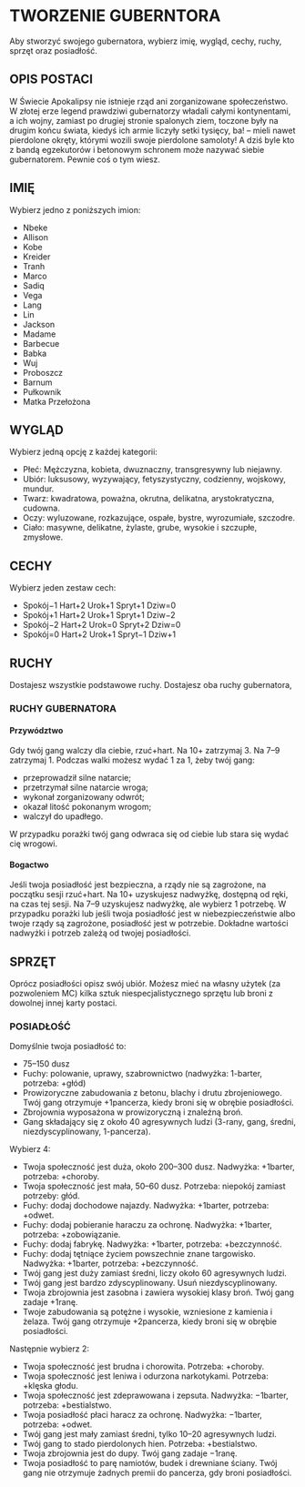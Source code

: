 # TWORZENIE GUBERNTORA

Aby stworzyć swojego gubernatora, wybierz imię, wygląd, cechy, ruchy, sprzęt oraz posiadłość.

## OPIS POSTACI

W Świecie Apokalipsy nie istnieje rząd ani zorganizowane społeczeństwo.
W złotej erze legend prawdziwi gubernatorzy władali całymi kontynentami, a ich wojny, zamiast po drugiej stronie spalonych ziem, toczone były na drugim końcu
świata, kiedyś ich armie liczyły setki tysięcy, ba! – mieli nawet pierdolone okręty,
którymi wozili swoje pierdolone samoloty! A dziś byle kto z bandą egzekutorów
i betonowym schronem może nazywać siebie gubernatorem. Pewnie coś o tym wiesz.

## IMIĘ

Wybierz jedno z poniższych imion:

- Nbeke
- Allison
- Kobe
- Kreider
- Tranh
- Marco
- Sadiq
- Vega
- Lang
- Lin
- Jackson
- Madame
- Barbecue
- Babka
- Wuj
- Proboszcz
- Barnum
- Pułkownik
- Matka Przełożona

## WYGLĄD

Wybierz jedną opcję z każdej kategorii:

- Płeć: Mężczyzna, kobieta, dwuznaczny, transgresywny lub niejawny.
- Ubiór: luksusowy, wyzywający, fetyszystyczny, codzienny, wojskowy, mundur.
- Twarz:  kwadratowa, poważna, okrutna, delikatna, arystokratyczna, cudowna.
- Oczy: wyluzowane, rozkazujące, ospałe, bystre, wyrozumiałe, szczodre.
- Ciało:  masywne, delikatne, żylaste, grube, wysokie i szczupłe, zmysłowe.

## CECHY

Wybierz jeden zestaw cech:

- Spokój−1 Hart+2 Urok+1 Spryt+1 Dziw=0
- Spokój+1 Hart+2 Urok+1 Spryt+1 Dziw−2
- Spokój−2 Hart+2 Urok=0 Spryt+2 Dziw=0
- Spokój=0 Hart+2 Urok+1 Spryt−1 Dziw+1

## RUCHY

Dostajesz wszystkie podstawowe ruchy.
Dostajesz oba ruchy gubernatora,

### RUCHY GUBERNATORA

#### Przywództwo

Gdy twój gang walczy dla ciebie, rzuć+hart. Na 10+ zatrzymaj 3.
Na 7–9 zatrzymaj 1. Podczas walki możesz wydać 1 za 1, żeby twój gang:

- przeprowadził silne natarcie;
- przetrzymał silne natarcie wroga;
- wykonał zorganizowany odwrót;
- okazał litość pokonanym wrogom;
- walczył do upadłego.

W przypadku porażki twój gang odwraca się od ciebie lub stara się wydać cię
wrogowi.

#### Bogactwo

Jeśli twoja posiadłość jest bezpieczna, a rządy nie są zagrożone,
na początku sesji rzuć+hart. Na 10+ uzyskujesz nadwyżkę, dostępną od ręki, na
czas tej sesji. Na 7–9 uzyskujesz nadwyżkę, ale wybierz 1 potrzebę. W przypadku
porażki lub jeśli twoja posiadłość jest w niebezpieczeństwie albo twoje rządy są
zagrożone, posiadłość jest w potrzebie. Dokładne wartości nadwyżki i potrzeb
zależą od twojej posiadłości.

## SPRZĘT

Oprócz posiadłości opisz swój ubiór.
Możesz mieć na własny użytek (za pozwoleniem MC) kilka sztuk niespecjalistycznego sprzętu lub broni z dowolnej innej karty postaci.

### POSIADŁOŚĆ

Domyślnie twoja posiadłość to:

- 75–150 dusz
- Fuchy: polowanie, uprawy, szabrownictwo (nadwyżka: 1-barter, potrzeba: +głód)
- Prowizoryczne zabudowania z betonu, blachy i drutu zbrojeniowego. Twój gang otrzymuje +1pancerza, kiedy broni się w obrębie posiadłości.
- Zbrojownia wyposażona w prowizoryczną i znaleźną broń.
- Gang składający się z około 40 agresywnych ludzi (3-rany, gang, średni, niezdyscyplinowany, 1-pancerza).

Wybierz 4:

- Twoja społeczność jest duża, około 200–300 dusz. Nadwyżka: +1barter, potrzeba: +choroby.
- Twoja społeczność jest mała, 50–60 dusz. Potrzeba: niepokój zamiast potrzeby: głód.
- Fuchy: dodaj dochodowe najazdy. Nadwyżka: +1barter, potrzeba: +odwet.
- Fuchy: dodaj pobieranie haraczu za ochronę. Nadwyżka: +1barter, potrzeba: +zobowiązanie.
- Fuchy: dodaj fabrykę. Nadwyżka: +1barter, potrzeba: +bezczynność.
- Fuchy: dodaj tętniące życiem powszechnie znane targowisko. Nadwyżka: +1barter, potrzeba: +bezczynność.
- Twój gang jest duży zamiast średni, liczy około 60 agresywnych ludzi.
- Twój gang jest bardzo zdyscyplinowany. Usuń niezdyscyplinowany.
- Twoja zbrojownia jest zasobna i zawiera wysokiej klasy broń. Twój gang zadaje +1ranę.
- Twoje zabudowania są potężne i wysokie, wzniesione z kamienia i żelaza. Twój gang otrzymuje +2pancerza, kiedy broni się w obrębie posiadłości.

Następnie wybierz 2:

- Twoja społeczność jest brudna i chorowita. Potrzeba: +choroby.
- Twoja społeczność jest leniwa i odurzona narkotykami. Potrzeba: +klęska głodu.
- Twoja społeczność jest zdeprawowana i zepsuta. Nadwyżka: −1barter, potrzeba: +bestialstwo.
- Twoja posiadłość płaci haracz za ochronę. Nadwyżka: −1barter, potrzeba: +odwet.
- Twój gang jest mały zamiast średni, tylko 10–20 agresywnych ludzi.
- Twój gang to stado pierdolonych hien. Potrzeba: +bestialstwo.
- Twoja zbrojownia jest do dupy. Twój gang zadaje −1ranę.
- Twoja posiadłość to parę namiotów, budek i drewniane ściany. Twój gang nie otrzymuje żadnych premii do pancerza, gdy broni posiadłości.

